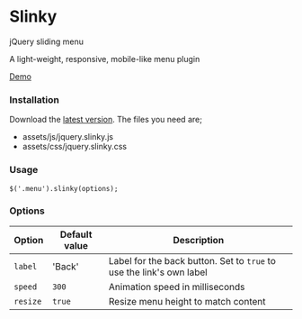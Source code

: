 # Slinky

jQuery sliding menu

A light-weight, responsive, mobile-like menu plugin

[Demo](http://alizahid.github.io/slinky)

### Installation

Download the [latest version](https://github.com/alizahid/slinky/archive/master.zip). The files you need are;

- assets/js/jquery.slinky.js
- assets/css/jquery.slinky.css

### Usage

    $('.menu').slinky(options);

### Options

Option | Default value | Description
------ | ------------- | -----------
`label` | 'Back' | Label for the back button. Set to `true` to use the link's own label
`speed` | `300` | Animation speed in milliseconds
`resize` | `true` | Resize menu height to match content
